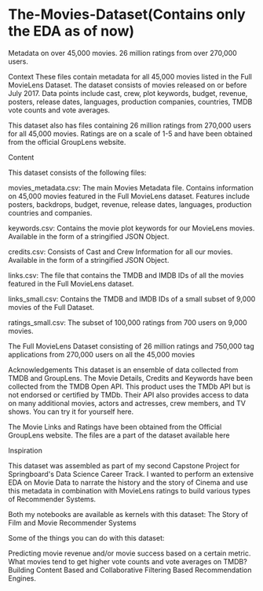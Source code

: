 # The-Movies-Dataset(Contains only the EDA as of now)
Metadata on over 45,000 movies. 26 million ratings from over 270,000 users.


Context
These files contain metadata for all 45,000 movies listed in the Full MovieLens Dataset. The dataset consists of movies released on or
before July 2017. Data points include cast, crew, plot keywords, budget, revenue, posters, release dates, languages, production
companies, countries, TMDB vote counts and vote averages.

This dataset also has files containing 26 million ratings from 270,000 users for all 45,000 movies. Ratings are on a scale of 1-5 and have
been obtained from the official GroupLens website.

Content

This dataset consists of the following files:

movies_metadata.csv: The main Movies Metadata file. Contains information on 45,000 movies featured in the Full MovieLens dataset. Features include posters, backdrops, budget, revenue, release dates, languages, production countries and companies.

keywords.csv: Contains the movie plot keywords for our MovieLens movies. Available in the form of a stringified JSON Object.

credits.csv: Consists of Cast and Crew Information for all our movies. Available in the form of a stringified JSON Object.

links.csv: The file that contains the TMDB and IMDB IDs of all the movies featured in the Full MovieLens dataset.

links_small.csv: Contains the TMDB and IMDB IDs of a small subset of 9,000 movies of the Full Dataset.

ratings_small.csv: The subset of 100,000 ratings from 700 users on 9,000 movies.

The Full MovieLens Dataset consisting of 26 million ratings and 750,000 tag applications from 270,000 users on all the 45,000 movies 

Acknowledgements
This dataset is an ensemble of data collected from TMDB and GroupLens.
The Movie Details, Credits and Keywords have been collected from the TMDB Open API. This product uses the TMDb API but is not endorsed or certified by TMDb. Their API also provides access to data on many additional movies, actors and actresses, crew members, and TV shows. You can try it for yourself here.

The Movie Links and Ratings have been obtained from the Official GroupLens website. The files are a part of the dataset available here



Inspiration

This dataset was assembled as part of my second Capstone Project for Springboard's Data Science Career Track. I wanted to perform an
extensive EDA on Movie Data to narrate the history and the story of Cinema and use this metadata in combination with MovieLens ratings
to build various types of Recommender Systems.

Both my notebooks are available as kernels with this dataset: The Story of Film and Movie Recommender Systems

Some of the things you can do with this dataset:

Predicting movie revenue and/or movie success based on a certain metric. What movies tend to get higher vote counts and vote averages
on TMDB? Building Content Based and Collaborative Filtering Based Recommendation Engines.
